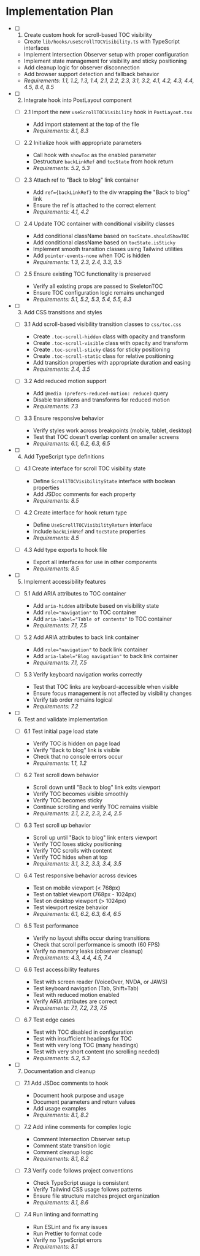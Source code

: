 # Implementation Plan

- [ ] 1. Create custom hook for scroll-based TOC visibility
  - Create `lib/hooks/useScrollTOCVisibility.ts` with TypeScript interfaces
  - Implement Intersection Observer setup with proper configuration
  - Implement state management for visibility and sticky positioning
  - Add cleanup logic for observer disconnection
  - Add browser support detection and fallback behavior
  - _Requirements: 1.1, 1.2, 1.3, 1.4, 2.1, 2.2, 2.3, 3.1, 3.2, 4.1, 4.2, 4.3, 4.4, 4.5, 8.4, 8.5_

- [ ] 2. Integrate hook into PostLayout component
  - [ ] 2.1 Import the new `useScrollTOCVisibility` hook in `PostLayout.tsx`
    - Add import statement at the top of the file
    - _Requirements: 8.1, 8.3_

  - [ ] 2.2 Initialize hook with appropriate parameters
    - Call hook with `showToc` as the enabled parameter
    - Destructure `backLinkRef` and `tocState` from hook return
    - _Requirements: 5.2, 5.3_

  - [ ] 2.3 Attach ref to "Back to blog" link container
    - Add `ref={backLinkRef}` to the div wrapping the "Back to blog" link
    - Ensure the ref is attached to the correct element
    - _Requirements: 4.1, 4.2_

  - [ ] 2.4 Update TOC container with conditional visibility classes
    - Add conditional className based on `tocState.shouldShowTOC`
    - Add conditional className based on `tocState.isSticky`
    - Implement smooth transition classes using Tailwind utilities
    - Add `pointer-events-none` when TOC is hidden
    - _Requirements: 1.3, 2.3, 2.4, 3.3, 3.5_

  - [ ] 2.5 Ensure existing TOC functionality is preserved
    - Verify all existing props are passed to SkeletonTOC
    - Ensure TOC configuration logic remains unchanged
    - _Requirements: 5.1, 5.2, 5.3, 5.4, 5.5, 8.3_

- [ ] 3. Add CSS transitions and styles
  - [ ] 3.1 Add scroll-based visibility transition classes to `css/toc.css`
    - Create `.toc-scroll-hidden` class with opacity and transform
    - Create `.toc-scroll-visible` class with opacity and transform
    - Create `.toc-scroll-sticky` class for sticky positioning
    - Create `.toc-scroll-static` class for relative positioning
    - Add transition properties with appropriate duration and easing
    - _Requirements: 2.4, 3.5_

  - [ ] 3.2 Add reduced motion support
    - Add `@media (prefers-reduced-motion: reduce)` query
    - Disable transitions and transforms for reduced motion
    - _Requirements: 7.3_

  - [ ] 3.3 Ensure responsive behavior
    - Verify styles work across breakpoints (mobile, tablet, desktop)
    - Test that TOC doesn't overlap content on smaller screens
    - _Requirements: 6.1, 6.2, 6.3, 6.5_

- [ ] 4. Add TypeScript type definitions
  - [ ] 4.1 Create interface for scroll TOC visibility state
    - Define `ScrollTOCVisibilityState` interface with boolean properties
    - Add JSDoc comments for each property
    - _Requirements: 8.5_

  - [ ] 4.2 Create interface for hook return type
    - Define `UseScrollTOCVisibilityReturn` interface
    - Include `backLinkRef` and `tocState` properties
    - _Requirements: 8.5_

  - [ ] 4.3 Add type exports to hook file
    - Export all interfaces for use in other components
    - _Requirements: 8.5_

- [ ] 5. Implement accessibility features
  - [ ] 5.1 Add ARIA attributes to TOC container
    - Add `aria-hidden` attribute based on visibility state
    - Add `role="navigation"` to TOC container
    - Add `aria-label="Table of contents"` to TOC container
    - _Requirements: 7.1, 7.5_

  - [ ] 5.2 Add ARIA attributes to back link container
    - Add `role="navigation"` to back link container
    - Add `aria-label="Blog navigation"` to back link container
    - _Requirements: 7.1, 7.5_

  - [ ] 5.3 Verify keyboard navigation works correctly
    - Test that TOC links are keyboard-accessible when visible
    - Ensure focus management is not affected by visibility changes
    - Verify tab order remains logical
    - _Requirements: 7.2_

- [ ] 6. Test and validate implementation
  - [ ] 6.1 Test initial page load state
    - Verify TOC is hidden on page load
    - Verify "Back to blog" link is visible
    - Check that no console errors occur
    - _Requirements: 1.1, 1.2_

  - [ ] 6.2 Test scroll down behavior
    - Scroll down until "Back to blog" link exits viewport
    - Verify TOC becomes visible smoothly
    - Verify TOC becomes sticky
    - Continue scrolling and verify TOC remains visible
    - _Requirements: 2.1, 2.2, 2.3, 2.4, 2.5_

  - [ ] 6.3 Test scroll up behavior
    - Scroll up until "Back to blog" link enters viewport
    - Verify TOC loses sticky positioning
    - Verify TOC scrolls with content
    - Verify TOC hides when at top
    - _Requirements: 3.1, 3.2, 3.3, 3.4, 3.5_

  - [ ] 6.4 Test responsive behavior across devices
    - Test on mobile viewport (< 768px)
    - Test on tablet viewport (768px - 1024px)
    - Test on desktop viewport (> 1024px)
    - Test viewport resize behavior
    - _Requirements: 6.1, 6.2, 6.3, 6.4, 6.5_

  - [ ] 6.5 Test performance
    - Verify no layout shifts occur during transitions
    - Check that scroll performance is smooth (60 FPS)
    - Verify no memory leaks (observer cleanup)
    - _Requirements: 4.3, 4.4, 4.5, 7.4_

  - [ ] 6.6 Test accessibility features
    - Test with screen reader (VoiceOver, NVDA, or JAWS)
    - Test keyboard navigation (Tab, Shift+Tab)
    - Test with reduced motion enabled
    - Verify ARIA attributes are correct
    - _Requirements: 7.1, 7.2, 7.3, 7.5_

  - [ ] 6.7 Test edge cases
    - Test with TOC disabled in configuration
    - Test with insufficient headings for TOC
    - Test with very long TOC (many headings)
    - Test with very short content (no scrolling needed)
    - _Requirements: 5.2, 5.3_

- [ ] 7. Documentation and cleanup
  - [ ] 7.1 Add JSDoc comments to hook
    - Document hook purpose and usage
    - Document parameters and return values
    - Add usage examples
    - _Requirements: 8.1, 8.2_

  - [ ] 7.2 Add inline comments for complex logic
    - Comment Intersection Observer setup
    - Comment state transition logic
    - Comment cleanup logic
    - _Requirements: 8.1, 8.2_

  - [ ] 7.3 Verify code follows project conventions
    - Check TypeScript usage is consistent
    - Verify Tailwind CSS usage follows patterns
    - Ensure file structure matches project organization
    - _Requirements: 8.1, 8.6_

  - [ ] 7.4 Run linting and formatting
    - Run ESLint and fix any issues
    - Run Prettier to format code
    - Verify no TypeScript errors
    - _Requirements: 8.1_
